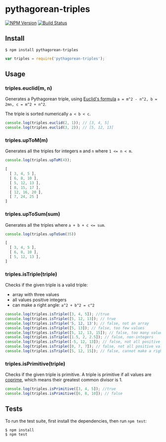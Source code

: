 # pythagorean-triples

[![NPM Version](https://img.shields.io/npm/v/pythagorean-triples.svg)](https://www.npmjs.com/package/pythagorean-triples)
[![Build Status](https://travis-ci.org/dsernst/pythagorean-triples.svg?branch=master)](https://travis-ci.org/dsernst/pythagorean-triples)

## Install

```
$ npm install pythagorean-triples
```

```js
var triples = require('pythagorean-triples');
```

## Usage

### triples.euclid(m, n)

Generates a Pythagorean triple, using [Euclid's formula](https://en.wikipedia.org/wiki/Pythagorean_triple#Generating_a_triple) `a = m^2 - n^2, b = 2mn, c = m^2 + n^2`.

The triple is sorted numerically `a < b < c`.

```js
console.log(triples.euclid(2, 1)); // [3, 4, 5]
console.log(triples.euclid(3, 2)); // [5, 12, 13]
```

### triples.upToM(m)

Generates all the triples for integers `m` and `n` where `1 <= n < m`.

```js
console.log(triples.upToM(4));
```

```js
[
  [ 3, 4, 5 ],
  [ 6, 8, 10 ],
  [ 5, 12, 13 ],
  [ 8, 15, 17 ],
  [ 12, 16, 20 ],
  [ 7, 24, 25 ]
]
```

### triples.upToSum(sum)

Generates all the triples where `a + b + c <= sum`.

```js
console.log(triples.upToSum(35))
```

```js
[
  [ 3, 4, 5 ],
  [ 6, 8, 10 ],
  [ 5, 12, 13 ],
]
```

### triples.isTriple(triple)

Checks if the given triple is a valid triple:

- array with three values
- all values positive integers
- can make a right angle: `a^2 + b^2 = c^2`

```js
console.log(triples.isTriple([3, 4, 5]); //true
console.log(triples.isTriple([5, 12, 13]); // true
console.log(triples.isTriple('5, 12, 13'); // false, not an array
console.log(triples.isTriple([5, 13]); // false, too few values
console.log(triples.isTriple([5, 12, 13, 15]); // false, too many values
console.log(triples.isTriple([1.5, 2, 2.5]); // false, non-integers
console.log(triples.isTriple([-5, 12, 13]); // false, not all positive values
console.log(triples.isTriple([0, 7, 7]); // false, not all positive values
console.log(triples.isTriple([5, 12, 15]); // false, cannot make a right angle
```

### triples.isPrimitive(triple)

Checks if the given triple is primitive. A triple is primitive if all values are [coprime](https://en.wikipedia.org/wiki/Coprime_integers), which means their greatest common divisor is 1.

```js
console.log(triples.isPrimitive([3, 4, 5]); //true
console.log(triples.isPrimitive([6, 8, 10]); // false
```

## Tests

To run the test suite, first install the dependencies, then run `npm test`:

```
$ npm install
$ npm test
```
